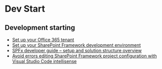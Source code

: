 # Dev Start

## Development starting

- [Set up your Office 365 tenant](https://docs.microsoft.com/en-us/sharepoint/dev/spfx/set-up-your-developer-tenant)
- [Set up your SharePoint Framework development environment](https://docs.microsoft.com/en-us/sharepoint/dev/spfx/set-up-your-development-environment)
- [SPFx developer guide – setup and solution structure overview](https://asishpadhy.com/2018/10/10/spfx-developer-guide-setup-and-solution-structure-overview/)
- [Avoid errors editing SharePoint Framework project configuration with Visual Studio Code intellisense](https://blog.mastykarz.nl/edit-sharepoint-framework-project-configuration-visual-studio-code-intellisense/)